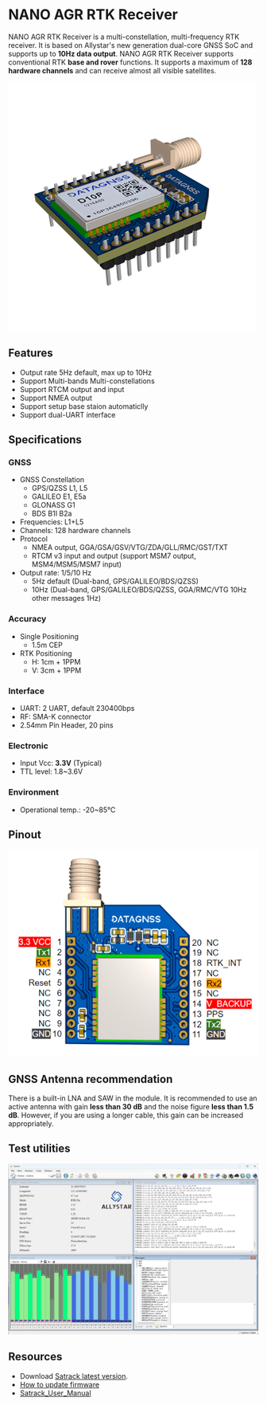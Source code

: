 # NANO AGR RTK Receiver

NANO AGR RTK Receiver is a multi-constellation, multi-frequency RTK receiver. It is based on Allystar's new generation dual-core GNSS SoC and supports up to **10Hz data output**.
NANO AGR RTK Receiver supports conventional RTK **base and rover** functions. It supports a maximum of **128 hardware channels** and can receive almost all visible satellites.

![NANO AGR SMA](../../../images/gnss/NANO-AGR-SMA-00.png)

## Features

- Output rate 5Hz default, max up to 10Hz
- Support Multi-bands Multi-constellations
- Support RTCM output and input
- Support NMEA output
- Support setup base staion automaticlly
- Support dual-UART interface

## Specifications

### GNSS

- GNSS Constellation
  - GPS/QZSS L1, L5
  - GALILEO E1, E5a
  - GLONASS G1
  - BDS B1I B2a
- Frequencies: L1+L5
- Channels: 128 hardware channels
- Protocol
  - NMEA output, GGA/GSA/GSV/VTG/ZDA/GLL/RMC/GST/TXT
  - RTCM v3 input and output (support MSM7 output, MSM4/MSM5/MSM7 input)
- Output rate: 1/5/10 Hz
  - 5Hz default (Dual-band, GPS/GALILEO/BDS/QZSS)
  - 10Hz (Dual-band, GPS/GALILEO/BDS/QZSS, GGA/RMC/VTG 10Hz other messages 1Hz)

### Accuracy

- Single Positioning
  - 1.5m CEP
- RTK Positioning
  - H: 1cm + 1PPM
  - V: 3cm + 1PPM

### Interface

- UART: 2 UART, default 230400bps
- RF: SMA-K connector
- 2.54mm Pin Header, 20 pins

### Electronic

- Input Vcc: **3.3V** (Typical)
- TTL level: 1.8~3.6V

### Environment

- Operational temp.:  -20~85℃

## Pinout

![NANO AGR PINOUT](../../../images/gnss/nano-agr-sma-pinout.png)

## GNSS Antenna recommendation

There is a built-in LNA and SAW in the module. It is recommended to use an active antenna with gain **less than 30 dB** and the noise figure **less than 1.5 dB**. However, if you are using a longer cable, this gain can be increased appropriately.

## Test utilities

![Satrack](../../../images/gnss/Satrack-main-00.png)

## Resources

- Download [Satrack latest version](../../../assets/software/satrack_latest.zip).
- [How to update firmware](../../../common/common_firmware_update.md)
- [Satrack_User_Manual](../../../assets/datasheet/Satrack_User_Manual.pdf)
